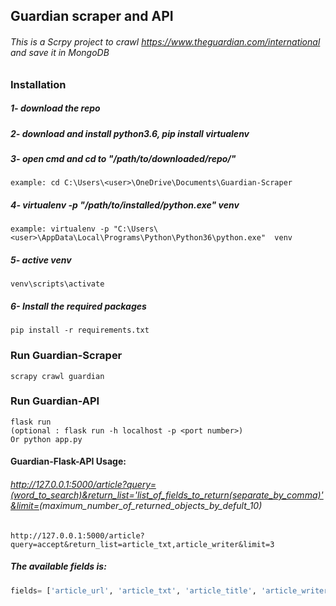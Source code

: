 ## Guardian scraper and API
###### This is a Scrpy project to crawl https://www.theguardian.com/international and save it in MongoDB
### Installation
##### 1- download the repo
##### 2- download and install  python3.6, pip install virtualenv
##### 3- open cmd and cd to "/path/to/downloaded/repo/"
```
example: cd C:\Users\<user>\OneDrive\Documents\Guardian-Scraper
```
##### 4- virtualenv -p "/path/to/installed/python.exe"  venv
```
example: virtualenv -p "C:\Users\<user>\AppData\Local\Programs\Python\Python36\python.exe"  venv
```
##### 5- active venv
```
venv\scripts\activate
```
##### 6- Install the required packages
```
pip install -r requirements.txt
```

### Run Guardian-Scraper
```
scrapy crawl guardian
```

### Run Guardian-API
```
flask run 
(optional : flask run -h localhost -p <port number>)
Or python app.py
```
####  Guardian-Flask-API Usage:
###### http://127.0.0.1:5000/article?query=(word_to_search)&return_list='list_of_fields_to_return(separate_by_comma)'&limit=<int>(maximum_number_of_returned_objects_by_defult_10)
```
http://127.0.0.1:5000/article?query=accept&return_list=article_txt,article_writer&limit=3
```
##### The available fields is:
```python
fields= ['article_url', 'article_txt', 'article_title', 'article_writer', 'article_caption', 'article_time','category', 'subcategory_name', 'page_name']
```


